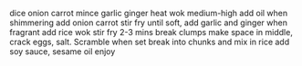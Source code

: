dice onion carrot
mince garlic ginger
heat wok medium-high add oil when shimmering add onion carrot
stir fry until soft, add garlic and ginger
when fragrant add rice wok stir fry 2-3 mins break clumps
make space in middle, crack eggs, salt. Scramble when set break into chunks and mix in rice
add soy sauce, sesame oil
enjoy
